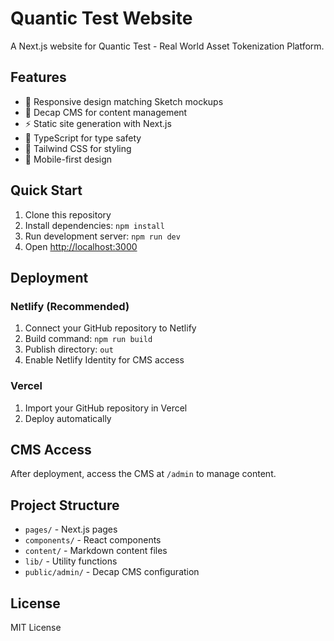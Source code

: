 # Quantic Test Website

A Next.js website for Quantic Test - Real World Asset Tokenization Platform.

## Features

- 🎨 Responsive design matching Sketch mockups
- 📝 Decap CMS for content management
- ⚡ Static site generation with Next.js
- 🎯 TypeScript for type safety
- 💨 Tailwind CSS for styling
- 📱 Mobile-first design

## Quick Start

1. Clone this repository
2. Install dependencies: `npm install`
3. Run development server: `npm run dev`
4. Open [http://localhost:3000](http://localhost:3000)

## Deployment

### Netlify (Recommended)
1. Connect your GitHub repository to Netlify
2. Build command: `npm run build`
3. Publish directory: `out`
4. Enable Netlify Identity for CMS access

### Vercel
1. Import your GitHub repository in Vercel
2. Deploy automatically

## CMS Access

After deployment, access the CMS at `/admin` to manage content.

## Project Structure

- `pages/` - Next.js pages
- `components/` - React components
- `content/` - Markdown content files
- `lib/` - Utility functions
- `public/admin/` - Decap CMS configuration

## License

MIT License